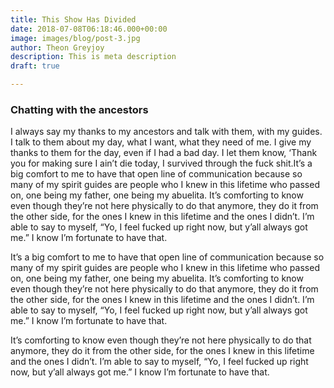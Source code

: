 ```yaml
---
title: This Show Has Divided
date: 2018-07-08T06:18:46.000+00:00
image: images/blog/post-3.jpg
author: Theon Greyjoy
description: This is meta description
draft: true

---
```

### Chatting with the ancestors

I always say my thanks to my ancestors and talk with them, with my guides. I talk to them about my day, what I want, what they need of me. I give my thanks to them for the day, even if I had a bad day. I let them know, ‘Thank you for making sure I ain’t die today, I survived through the fuck shit.It’s a big comfort to me to have that open line of communication because so many of my spirit guides are people who I knew in this lifetime who passed on, one being my father, one being my abuelita. It’s comforting to know even though they’re not here physically to do that anymore, they do it from the other side, for the ones I knew in this lifetime and the ones I didn’t. I’m able to say to myself, “Yo, I feel fucked up right now, but y’all always got me.” I know I’m fortunate to have that.

It’s a big comfort to me to have that open line of communication because so many of my spirit guides are people who I knew in this lifetime who passed on, one being my father, one being my abuelita. It’s comforting to know even though they’re not here physically to do that anymore, they do it from the other side, for the ones I knew in this lifetime and the ones I didn’t. I’m able to say to myself, “Yo, I feel fucked up right now, but y’all always got me.” I know I’m fortunate to have that.

It’s comforting to know even though they’re not here physically to do that anymore, they do it from the other side, for the ones I knew in this lifetime and the ones I didn’t. I’m able to say to myself, “Yo, I feel fucked up right now, but y’all always got me.” I know I’m fortunate to have that.